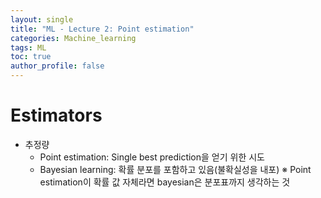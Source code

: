 ```yaml
---
layout: single
title: "ML - Lecture 2: Point estimation"
categories: Machine_learning
tags: ML
toc: true
author_profile: false
---
```


# Estimators
* 추정량
  * Point estimation: Single best prediction을 얻기 위한 시도
  * Bayesian learning: 확률 분포를 포함하고 있음(불확실성을 내포)
    &#8251; Point estimation이 확률 값 자체라면 bayesian은 분포표까지 생각하는 것

